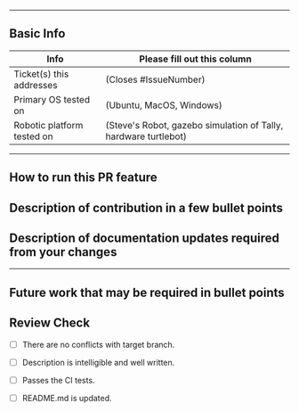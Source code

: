 <!-- Please fill out the following pull request template for non-trivial changes to help us process your PR faster and more efficiently.-->

---

## Basic Info

| Info | Please fill out this column |
| ------ | ----------- |
| Ticket(s) this addresses   | (Closes #IssueNumber) |
| Primary OS tested on | (Ubuntu, MacOS, Windows) |
| Robotic platform tested on | (Steve's Robot, gazebo simulation of Tally, hardware turtlebot) |

---
## How to run this PR feature
<!--
* Branches to be checkout
* Instruction to run the docker/command/ blah blah
-->

## Description of contribution in a few bullet points

<!--
* I added this neat new feature
* Also fixed a typo in a parameter name in nav2_costmap_2d
-->

## Description of documentation updates required from your changes

<!--
* Added new parameter, so need to add that to default configs and documentation page
* I added some capabilities, need to document them
-->

---

## Future work that may be required in bullet points

<!--
* I think there might be some optimizations to be made from STL vector
* I see alot of redundancy in this package, we might want to add a function `bool XYZ()` to reduce clutter
* I tested on a differential drive robot, but there might be issues turning near corners on an omnidirectional platform
-->

## Review Check

- [ ] There are no conflicts with target branch.

- [ ] Description is intelligible and well written.

- [ ] Passes the CI tests.

- [ ] README.md is updated.  





